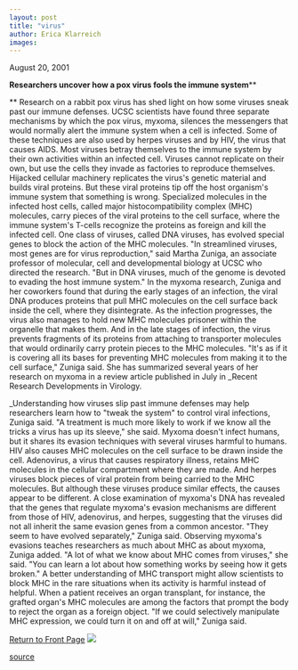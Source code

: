 ```yaml
---
layout: post
title: "virus"
author: Erica Klarreich
images:
---
```


August 20, 2001  
  
**Researchers uncover how a pox virus fools the immune system****  
  
** Research on a rabbit pox virus has shed light on how some viruses sneak past our immune defenses. UCSC scientists have found three separate mechanisms by which the pox virus, myxoma, silences the messengers that would normally alert the immune system when a cell is infected. Some of these techniques are also used by herpes viruses and by HIV, the virus that causes AIDS. Most viruses betray themselves to the immune system by their own activities within an infected cell. Viruses cannot replicate on their own, but use the cells they invade as factories to reproduce themselves. Hijacked cellular machinery replicates the virus's genetic material and builds viral proteins. But these viral proteins tip off the host organism's immune system that something is wrong. Specialized molecules in the infected host cells, called major histocompatibility complex (MHC) molecules, carry pieces of the viral proteins to the cell surface, where the immune system's T-cells recognize the proteins as foreign and kill the infected cell. One class of viruses, called DNA viruses, has evolved special genes to block the action of the MHC molecules. "In streamlined viruses, most genes are for virus reproduction," said Martha Zuniga, an associate professor of molecular, cell and developmental biology at UCSC who directed the research. "But in DNA viruses, much of the genome is devoted to evading the host immune system." In the myxoma research, Zuniga and her coworkers found that during the early stages of an infection, the viral DNA produces proteins that pull MHC molecules on the cell surface back inside the cell, where they disintegrate. As the infection progresses, the virus also manages to hold new MHC molecules prisoner within the organelle that makes them. And in the late stages of infection, the virus prevents fragments of its proteins from attaching to transporter molecules that would ordinarily carry protein pieces to the MHC molecules. "It's as if it is covering all its bases for preventing MHC molecules from making it to the cell surface," Zuniga said. She has summarized several years of her research on myxoma in a review article published in July in _Recent Research Developments in Virology.  
  
_Understanding how viruses slip past immune defenses may help researchers learn how to "tweak the system" to control viral infections, Zuniga said. "A treatment is much more likely to work if we know all the tricks a virus has up its sleeve," she said. Myxoma doesn't infect humans, but it shares its evasion techniques with several viruses harmful to humans. HIV also causes MHC molecules on the cell surface to be drawn inside the cell. Adenovirus, a virus that causes respiratory illness, retains MHC molecules in the cellular compartment where they are made. And herpes viruses block pieces of viral protein from being carried to the MHC molecules. But although these viruses produce similar effects, the causes appear to be different. A close examination of myxoma's DNA has revealed that the genes that regulate myxoma's evasion mechanisms are different from those of HIV, adenovirus, and herpes, suggesting that the viruses did not all inherit the same evasion genes from a common ancestor. "They seem to have evolved separately," Zuniga said. Observing myxoma's evasions teaches researchers as much about MHC as about myxoma, Zuniga added. "A lot of what we know about MHC comes from viruses," she said. "You can learn a lot about how something works by seeing how it gets broken." A better understanding of MHC transport might allow scientists to block MHC in the rare situations when its activity is harmful instead of helpful. When a patient receives an organ transplant, for instance, the grafted organ's MHC molecules are among the factors that prompt the body to reject the organ as a foreign object. "If we could selectively manipulate MHC expression, we could turn it on and off at will," Zuniga said.

  
[Return to Front Page][1] ![ ][2]

[1]: ../../index.html
[2]: ../../images/trans.gif

[source](http://www1.ucsc.edu/currents/01-02/08-20/virus.html "Permalink to virus")
